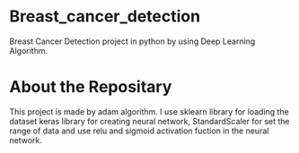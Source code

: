 # Breast_cancer_detection
Breast Cancer Detection project in python by using Deep Learning Algorithm.
# About the Repositary
This project is made by adam algorithm. I use sklearn library for loading the dataset keras library for creating neural network, StandardScaler for set the range of data and use relu and sigmoid activation fuction in the neural network.
